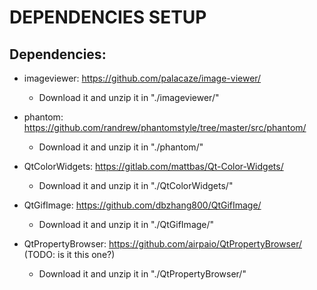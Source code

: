 # DEPENDENCIES SETUP

## Dependencies:

* imageviewer: https://github.com/palacaze/image-viewer/
  * Download it and unzip it in "./imageviewer/"

* phantom: https://github.com/randrew/phantomstyle/tree/master/src/phantom/
  * Download it and unzip it in "./phantom/"

* QtColorWidgets: https://gitlab.com/mattbas/Qt-Color-Widgets/
  * Download it and unzip it in "./QtColorWidgets/"

* QtGifImage: https://github.com/dbzhang800/QtGifImage/
  * Download it and unzip it in "./QtGifImage/"

* QtPropertyBrowser: https://github.com/airpaio/QtPropertyBrowser/ (TODO: is it this one?)
  * Download it and unzip it in "./QtPropertyBrowser/"